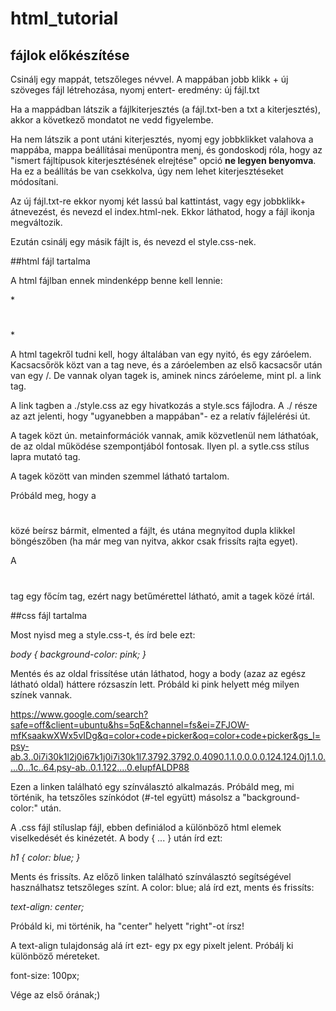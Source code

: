 # html_tutorial

## fájlok előkészítése

Csinálj egy mappát, tetszőleges névvel. A mappában jobb klikk + új szöveges fájl létrehozása, nyomj entert- eredmény: új fájl.txt

Ha a mappádban látszik a fájlkiterjesztés (a fájl.txt-ben a txt a kiterjesztés), akkor a következő mondatot ne vedd figyelembe.

Ha nem látszik a pont utáni kiterjesztés, nyomj egy jobbklikket valahova a mappába, mappa beállításai menüpontra menj, és gondoskodj róla, hogy az "ismert fájltípusok kiterjesztésének elrejtése" opció **ne legyen benyomva**. Ha ez a beállítás be van csekkolva, úgy nem lehet kiterjesztéseket módosítani.

Az új fájl.txt-re ekkor nyomj két lassú bal kattintást, vagy egy jobbklikk+ átnevezést, és nevezd el index.html-nek. Ekkor láthatod, hogy a fájl ikonja megváltozik.

Ezután csinálj egy másik fájlt is, és nevezd el style.css-nek.


##html fájl tartalma

A html fájlban ennek mindenképp benne kell lennie:

  *<!DOCTYPE html>
  <head>
    <link rel="stylesheet" href="./style.css">  
  </head>
  <body>
    <h1></h1>
  </body>*

A html tagekről tudni kell, hogy általában van egy nyitó, és egy záróelem. Kacsacsőrök közt van a tag neve, és a záróelemben az első kacsacsőr után van egy /. De vannak olyan tagek is, aminek nincs záróeleme, mint pl. a link tag.

A link tagben a ./style.css az egy hivatkozás a style.scs fájlodra. A ./ része az azt jelenti, hogy "ugyanebben a mappában"- ez a relatív fájlelérési út.

A <head></head> tagek közt ún. metainformációk vannak, amik közvetlenül nem láthatóak, de az oldal működése szempontjából fontosak. Ilyen pl. a sytle.css stílus lapra mutató <link> tag.

A <body></body> tagek között van minden szemmel látható tartalom.

Próbáld meg, hogy a <h1></h1> közé beírsz bármit, elmented a fájlt, és utána megnyitod dupla klikkel böngészőben (ha már meg van nyitva, akkor csak frissíts rajta egyet).

A <h1></h1> tag egy főcím tag, ezért nagy betűmérettel látható, amit a tagek közé írtál.

##css fájl tartalma

Most nyisd meg a style.css-t, és írd bele ezt:

  *body {
    background-color: pink;
  }*

Mentés és az oldal frissítése után láthatod, hogy a body (azaz az egész látható oldal) háttere rózsaszín lett. Próbáld ki pink helyett még milyen színek vannak. 

https://www.google.com/search?safe=off&client=ubuntu&hs=5qE&channel=fs&ei=ZFJOW-mfKsaakwXWx5vIDg&q=color+code+picker&oq=color+code+picker&gs_l=psy-ab.3..0i7i30k1l2j0i67k1j0i7i30k1l7.3792.3792.0.4090.1.1.0.0.0.0.124.124.0j1.1.0....0...1c..64.psy-ab..0.1.122....0.eIupfALDP88

Ezen a linken található egy színválasztó alkalmazás. Próbáld meg, mi történik, ha tetszőles színkódot (#-tel együtt) másolsz a "background-color:" után.

A .css fájl stíluslap fájl, ebben definiálod a különböző html elemek viselkedését és kinézetét. A body { ... } után írd ezt: 

  *h1 {
    color: blue;
  }*

Ments és frissíts. Az előző linken található színválasztó segítségével használhatsz tetszőleges színt.
A color: blue; alá írd ezt, ments és frissíts:

  *text-align: center;*

Próbáld ki, mi történik, ha "center" helyett "right"-ot írsz!

A text-align tulajdonság alá írt ezt- egy px egy pixelt jelent. Próbálj ki különböző méreteket.

font-size: 100px;

Vége az első órának;)

